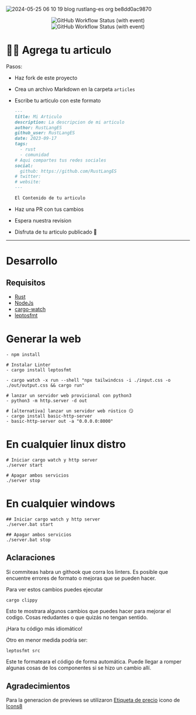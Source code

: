 ![2024-05-25 06 10 19 blog rustlang-es org be8dd0ac9870](https://github.com/RustLangES/blog/assets/19656993/055ed112-e100-449d-bea6-e5110e7f483a)

<p align="center">
<img alt="GitHub Workflow Status (with event)" src="https://img.shields.io/github/actions/workflow/status/RustLangES/blog/ci.yml?label=ci" />
<img alt="GitHub Workflow Status (with event)" src="https://img.shields.io/github/actions/workflow/status/RustLangES/blog/deploy.yml?label=deploy" />
</p>

# 🤝🏼 Agrega tu articulo

Pasos:

- Haz fork de este proyecto
- Crea un archivo Markdown en la carpeta `articles`
- Escribe tu articulo con este formato

  ```md
  ---
  title: Mi Articulo
  description: La descripcion de mi articulo
  author: RustLangES
  github_user: RustLangES
  date: 2023-09-17
  tags:
    - rust
    - comunidad
  # Aqui compartes tus redes sociales
  social:
    github: https://github.com/RustLangES
  # twitter:
  # website:
  ---

  El Contenido de tu articulo
  ```

- Haz una PR con tus cambios
- Espera nuestra revision
- Disfruta de tu articulo publicado 🎊

---

# Desarrollo

## Requisitos

- [Rust](https://rust-lang.org/tools/install)
- [NodeJs](https://nodejs.org)
- [cargo-watch](https://crates.io/crates/cargo-watch)
- [leptosfmt](https://crates.io/crates/leptosfmt)

# Generar la web
```
- npm install

# Instalar Linter 
- cargo install leptosfmt

- cargo watch -x run --shell "npx tailwindcss -i ./input.css -o ./out/output.css && cargo run"

# lanzar un servidor web provicional con python3
- python3 -m http.server -d out

# [alternativa] lanzar un servidor web rústico 😏
- cargo install basic-http-server
- basic-http-server out -a "0.0.0.0:8000"
```

# En cualquier linux distro
```
# Iniciar cargo watch y http server
./server start

# Apagar ambos servicios
./server stop
```

# En cualquier windows
```
## Iniciar cargo watch y http server
./server.bat start

## Apagar ambos servicios
./server.bat stop
```

## Aclaraciones

Si commiteas habra un githook que corra los linters.
Es posible que encuentre errores de formato o mejoras que se pueden hacer.

Para ver estos cambios puedes ejecutar

```
cargo clippy
```

Esto te mostrara algunos cambios que puedes hacer para mejorar el codigo.
Cosas redudantes o que quizás no tengan sentido.

¡Hara tu código más idiomático!

Otro en menor medida podría ser:

```
leptosfmt src
```

Este te formateara el código de forma automática.
Puede llegar a romper algunas cosas de los componentes si se hizo un cambio allí.

## Agradecimientos
Para la generacion de previews se utilizaron
<a target="_blank" href="https://icons8.com/icon/8416/etiqueta-de-precio">Etiqueta de precio</a> icono de <a target="_blank" href="https://icons8.com">Icons8</a>
